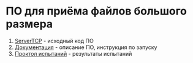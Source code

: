 # **ПО для приёма файлов большого размера**
1. [ServerTCP](https://github.com/sqwozname/ServerTCP/blob/main/src/server.cpp) - исходный код ПО
2. [Документация](https://github.com/sqwozname/ServerTCP/blob/main/%D0%94%D0%BE%D0%BA%D1%83%D0%BC%D0%B5%D0%BD%D1%82%D0%B0%D1%86%D0%B8%D1%8F.docx) - описание ПО, инструкция по запуску
3. [Проктол испытаний](https://github.com/sqwozname/ServerTCP/blob/main/%D0%9F%D1%80%D0%BE%D1%82%D0%BE%D0%BA%D0%BE%D0%BB%20%D0%B8%D1%81%D0%BF%D1%8B%D1%82%D0%B0%D0%BD%D0%B8%D0%B9.docx) - результаты испытаний

